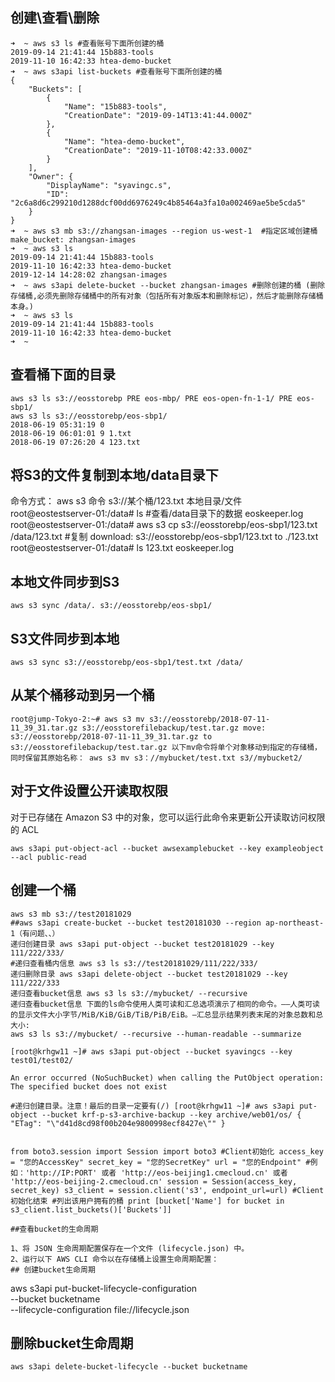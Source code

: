 ## 创建\查看\删除
```
➜  ~ aws s3 ls #查看账号下面所创建的桶
2019-09-14 21:41:44 15b883-tools
2019-11-10 16:42:33 htea-demo-bucket
➜  ~ aws s3api list-buckets #查看账号下面所创建的桶
{
    "Buckets": [
        {
            "Name": "15b883-tools",
            "CreationDate": "2019-09-14T13:41:44.000Z"
        },
        {
            "Name": "htea-demo-bucket",
            "CreationDate": "2019-11-10T08:42:33.000Z"
        }
    ],
    "Owner": {
        "DisplayName": "syavingc.s",
        "ID": "2c6a8d6c299210d1288dcf00dd6976249c4b85464a3fa10a002469ae5be5cda5"
    }
}
➜  ~ aws s3 mb s3://zhangsan-images --region us-west-1  #指定区域创建桶
make_bucket: zhangsan-images
➜  ~ aws s3 ls
2019-09-14 21:41:44 15b883-tools
2019-11-10 16:42:33 htea-demo-bucket
2019-12-14 14:28:02 zhangsan-images
➜  ~ aws s3api delete-bucket --bucket zhangsan-images #删除创建的桶 (删除存储桶,必须先删除存储桶中的所有对象（包括所有对象版本和删除标记），然后才能删除存储桶本身。)
➜  ~ aws s3 ls
2019-09-14 21:41:44 15b883-tools
2019-11-10 16:42:33 htea-demo-bucket
➜  ~
```
## 查看桶下面的目录
```
aws s3 ls s3://eosstorebp PRE eos-mbp/ PRE eos-open-fn-1-1/ PRE eos-sbp1/ 
aws s3 ls s3://eosstorebp/eos-sbp1/ 
2018-06-19 05:31:19 0 
2018-06-19 06:01:01 9 1.txt 
2018-06-19 07:26:20 4 123.txt 
```
## 将S3的文件复制到本地/data目录下
命令方式： aws s3 命令 s3://某个桶/123.txt 本地目录/文件 root@eostestserver-01:/data# ls #查看/data目录下的数据 eoskeeper.log root@eostestserver-01:/data# aws s3 cp s3://eosstorebp/eos-sbp1/123.txt /data/123.txt #复制 download: s3://eosstorebp/eos-sbp1/123.txt to ./123.txt root@eostestserver-01:/data# ls 123.txt eoskeeper.log 

## 本地文件同步到S3
```
aws s3 sync /data/. s3://eosstorebp/eos-sbp1/ 
```
## S3文件同步到本地
```
aws s3 sync s3://eosstorebp/eos-sbp1/test.txt /data/ 
```
## 从某个桶移动到另一个桶
```
root@jump-Tokyo-2:~# aws s3 mv s3://eosstorebp/2018-07-11-11_39_31.tar.gz s3://eosstorefilebackup/test.tar.gz move: s3://eosstorebp/2018-07-11-11_39_31.tar.gz to s3://eosstorefilebackup/test.tar.gz 以下mv命令将单个对象移动到指定的存储桶，同时保留其原始名称： aws s3 mv s3：//mybucket/test.txt s3//mybucket2/ 
```
## 对于文件设置公开读取权限

对于已存储在 Amazon S3 中的对象，您可以运行此命令来更新公开读取访问权限的 ACL

```shell
aws s3api put-object-acl --bucket awsexamplebucket --key exampleobject --acl public-read
```



## 创建一个桶

```
aws s3 mb s3://test20181029 
##aws s3api create-bucket --bucket test20181030 --region ap-northeast-1（有问题、、）
递归创建目录 aws s3api put-object --bucket test20181029 --key 111/222/333/ 
#递归查看桶内信息 aws s3 ls s3://test20181029/111/222/333/ 
递归删除目录 aws s3api delete-object --bucket test20181029 --key 111/222/333 
递归查看bucket信息 aws s3 ls s3://mybucket/ --recursive 
递归查看bucket信息 下面的ls命令使用人类可读和汇总选项演示了相同的命令。——人类可读的显示文件大小字节/MiB/KiB/GiB/TiB/PiB/EiB。—汇总显示结果列表末尾的对象总数和总大小:
aws s3 ls s3://mybucket/ --recursive --human-readable --summarize

[root@krhgw11 ~]# aws s3api put-object --bucket syavingcs --key test01/test02/

An error occurred (NoSuchBucket) when calling the PutObject operation: The specified bucket does not exist

#递归创建目录。注意！最后的目录一定要有(/) [root@krhgw11 ~]# aws s3api put-object --bucket krf-p-s3-archive-backup --key archive/web01/os/ { "ETag": "\"d41d8cd98f00b204e9800998ecf8427e\"" } 


from boto3.session import Session import boto3 #Client初始化 access_key = "您的AccessKey" secret_key = "您的SecretKey" url = "您的Endpoint" #例如：'http://IP:PORT' 或者 'http://eos-beijing1.cmecloud.cn' 或者 'http://eos-beijing-2.cmecloud.cn' session = Session(access_key, secret_key) s3_client = session.client('s3', endpoint_url=url) #Client初始化结束 #列出该用户拥有的桶 print [bucket['Name'] for bucket in s3_client.list_buckets()['Buckets']] 

##查看bucket的生命周期 
```
```
1、将 JSON 生命周期配置保存在一个文件 (lifecycle.json) 中。
2、运行以下 AWS CLI 命令以在存储桶上设置生命周期配置：
## 创建bucket生命周期
```


aws s3api put-bucket-lifecycle-configuration \
--bucket bucketname \
--lifecycle-configuration file://lifecycle.json 



## 删除bucket生命周期

```
aws s3api delete-bucket-lifecycle --bucket bucketname

```

